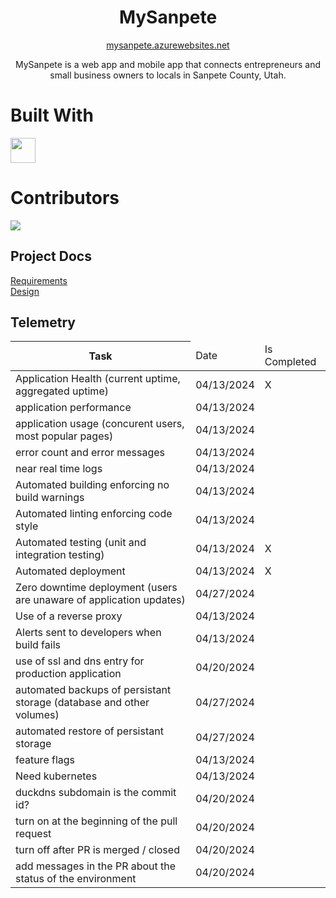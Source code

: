 <h1 align="center">MySanpete</h1>
<p align="center"><a href="https://mysanpete.azurewebsites.net/" target="_blank">mysanpete.azurewebsites.net</a></p>
<p align="center">MySanpete is a web app and mobile app that connects entrepreneurs and small business owners to locals in Sanpete County, Utah.</p>

# Built With
<img src="https://upload.wikimedia.org/wikipedia/commons/d/d0/Blazor.png" width="40"/>

# Contributors

<a href="https://github.com/enochwhitaker3/MySanpete/graphs/contributors">
  <img src="https://contrib.rocks/image?repo=enochwhitaker3/MySanpete" />
</a>

## Project Docs
[Requirements](https://docs.google.com/spreadsheets/d/1OFWuggrPdq_nJGEKuaclPF50HhgMMrzH038PU0mWf-w/edit#gid=0) <br/>
[Design](https://www.figma.com/file/r6at3fo24S8red6cfpBVjH/MySanpete?type=design&node-id=0-1&mode=design&t=7kK5TRnxff9WK0FL-0)

## Telemetry
<table>
  <thead>
    <tr>
      <th> Task </th>
      <td> Date </td>
      <td> Is Completed</td>
    </tr>
  </thead>
  <tbody>
    <tr>
      <td>Application Health (current uptime, aggregated uptime)</td>
      <td>04/13/2024</td>
      <td>X</td>
    </tr>
    <tr>
      <td>application performance</td>
      <td>04/13/2024</td>
      <td></td>
    </tr>
    <tr>
      <td>application usage (concurent users, most popular pages)</td>
      <td>04/13/2024</td>
      <td></td>
    </tr>
    <tr>
      <td>error count and error messages</td>
      <td>04/13/2024</td>
      <td></td>
    </tr>
    <tr>
      <td>near real time logs</td>
      <td>04/13/2024</td>
      <td></td>
    </tr>
    <tr>
      <td>Automated building enforcing no build warnings</td>
      <td>04/13/2024</td>
      <td></td>
    </tr>
    <tr>
      <td>Automated linting enforcing code style</td>
      <td>04/13/2024</td>
      <td></td>
    </tr>
     <tr>
      <td>Automated testing (unit and integration testing)</td>
      <td>04/13/2024</td>
      <td>X</td>
    </tr>
     <tr>
      <td>Automated deployment</td>
      <td>04/13/2024</td>
      <td>X</td>
    </tr>
    <tr>
      <td>Zero downtime deployment (users are unaware of application updates)</td>
      <td>04/27/2024</td>
      <td></td>
    </tr>
    <tr>
      <td>Use of a reverse proxy</td>
      <td>04/13/2024</td>
      <td></td>
    </tr>
    <tr>
      <td>Alerts sent to developers when build fails</td>
      <td>04/13/2024</td>
      <td></td>
    </tr>
    <tr>
      <td>use of ssl and dns entry for production application</td>
      <td>04/20/2024</td>
      <td></td>
    </tr>
    <tr>
      <td>automated backups of persistant storage (database and other volumes)</td>
      <td>04/27/2024</td>
      <td></td>
    </tr>
    <tr>
      <td>automated restore of persistant storage</td>
      <td>04/27/2024</td>
      <td></td>
    </tr>
    <tr>
      <td>feature flags</td>
      <td>04/13/2024</td>
      <td></td>
    </tr>
    <tr>
      <td>Need kubernetes</td>
      <td>04/13/2024</td>
      <td></td>
    </tr>
    <tr>
      <td>duckdns subdomain is the commit id?</td>
      <td>04/20/2024</td>
      <td></td>
    </tr>
    <tr>
      <td>turn on at the beginning of the pull request</td>
      <td>04/20/2024</td>
      <td></td>
    </tr>
    <tr>
      <td>turn off after PR is merged / closed</td>
      <td>04/20/2024</td>
      <td></td>
    </tr>
    <tr>
      <td>add messages in the PR about the status of the environment</td>
      <td>04/20/2024</td>
      <td></td>
    </tr>
  </tbody>
</table>
